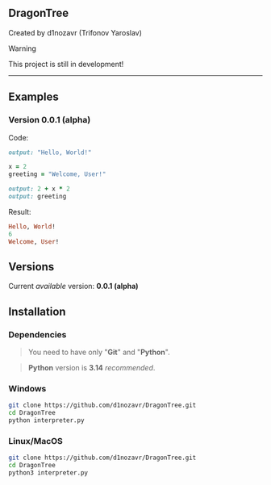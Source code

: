 DragonTree
---
Created by d1nozavr (Trifonov Yaroslav)

> [!WARNING]
> This project is still in development!

---

Examples
---
### Version **0.0.1 (alpha)**
Code:
```ruby
output: "Hello, World!"

x = 2
greeting = "Welcome, User!"

output: 2 + x * 2
output: greeting
``` 

Result:
```ruby
Hello, World!
6
Welcome, User!
```

Versions
---
Current *available* version: **0.0.1 (alpha)**

Installation
---

### Dependencies
> You need to have only "**Git**" and "**Python**".

> **Python** version is **3.14** *recommended*.

### Windows
```bash
git clone https://github.com/d1nozavr/DragonTree.git
cd DragonTree
python interpreter.py
```

### Linux/MacOS
```bash
git clone https://github.com/d1nozavr/DragonTree.git
cd DragonTree
python3 interpreter.py
```

